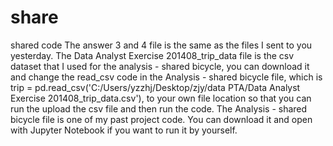 # share
shared code
The answer 3 and 4 file is the same as the files I sent to you yesterday.
The Data Analyst Exercise 201408_trip_data file is the csv dataset that I used for the analysis - shared bicycle, you can download it and change the read_csv code in the Analysis - shared bicycle file, which is trip = pd.read_csv('C:/Users/yzzhj/Desktop/zjy/data PTA/Data Analyst Exercise 201408_trip_data.csv'), to your own file location so that you can run the upload the csv file and then run the code.
The Analysis - shared bicycle file is one of my past project code. You can download it and open with Jupyter Notebook if you want to run it by yourself.
